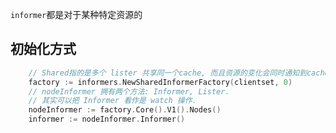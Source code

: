 `informer`都是对于某种特定资源的

## 初始化方式

```go
	// Shared指的是多个 lister 共享同一个cache, 而且资源的变化会同时通知到cache和listers.
	factory := informers.NewSharedInformerFactory(clientset, 0)
	// nodeInformer 拥有两个方法: Informer, Lister.
	// 其实可以把 Informer 看作是 watch 操作.
	nodeInformer := factory.Core().V1().Nodes()
	informer := nodeInformer.Informer()
```

```

```
